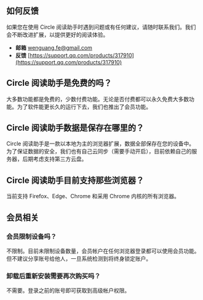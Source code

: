 ## 如何反馈

如果您在使用 Circle 阅读助手时遇到问题或有任何建议，请随时联系我们。我们会不断改进扩展，以提供更好的阅读体验。

- **邮箱** [wenguang.fe@gmail.com](mailto:wenguang.fe@gmail.com)
- **反馈** [https://support.qq.com/products/317910](https://support.qq.com/products/317910)

## Circle 阅读助手是免费的吗？

大多数功能都是免费的，少数付费功能。无论是否付费都可以永久免费大多数功能。为了软件能更长久的运行下去，我们也推出了会员功能。

## Circle 阅读助手数据是保存在哪里的？

Circle 阅读助手是一款以本地为主的浏览器扩展，数据全部保存在您的设备中。为了保证数据的安全，我们也有自己云同步（需要手动开启），目前依赖自己的服务器，后期考虑支持第三方云盘。

## Circle 阅读助手目前支持那些浏览器？

当前支持 Firefox、Edge、Chrome 和采用 Chrome 内核的所有浏览器。

## 会员相关

### 会员限制设备吗？

不限制。目前未限制设备数量，会员帐户在任何浏览器登录都可以使用会员功能。但不建议分享账号给他人，一旦系统检测到将终身锁定账户。

### 卸载后重新安装需要再次购买吗？

不需要。登录之前的账号即可获取到高级帐户权限。
